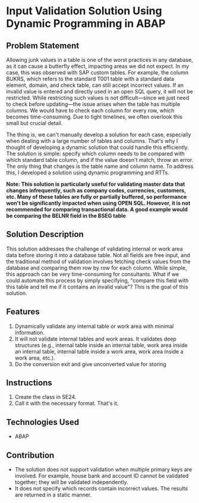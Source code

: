 # Input Validation Solution Using Dynamic Programming in ABAP
##  Problem Statement
Allowing junk values in a table is one of the worst practices in any database, as it can cause a butterfly effect, impacting areas we did not expect. In my case, this was observed with SAP custom tables. For example, the column BUKRS, which refers to the standard T001 table with a standard data element, domain, and check table, can still accept incorrect values. If an invalid value is entered and directly used in an open SQL query, it will not be restricted. While restricting such values is not difficult—since we just need to check before updating—the issue arises when the table has multiple columns. We would have to check each column for every row, which becomes time-consuming. Due to tight timelines, we often overlook this small but crucial detail.

The thing is, we can't manually develop a solution for each case, especially when dealing with a large number of tables and columns. That's why I thought of developing a dynamic solution that could handle this efficiently. The solution is simple: specify which column needs to be compared with which standard table column, and if the value doesn't match, throw an error. The only thing that changes is the table name and column name. To address this, I developed a solution using dynamic programming and RTTs.

**Note: This solution is particularly useful for validating master data that changes infrequently, such as company codes, currencies, customers, etc. Many of these tables are fully or partially buffered, so performance won't be significantly impacted when using OPEN SQL. However, it is not recommended for comparing transactional data. A good example would be comparing the BELNR field in the BSEG table**

## Solution Description
This solution addresses the challenge of validating internal or work area data before storing it into a database table. Not all fields are free input, and the traditional method of validation involves fetching check values from the database and comparing them row by row for each column. While simple, this approach can be very time-consuming for consultants. What if we could automate this process by simply specifying, "compare this field with this table and tell me if it contains an invalid value"? This is the goal of this solution.

## Features
1. Dynamically validate any internal table or work area with minimal information.
2. It will not validate internal tables and work areas. It validates deep structures (e.g., internal table inside an internal table, work area inside an internal table, internal table inside a work area, work area inside a work area, etc.).
3. Do the conversion exit and give unconverted value for storing
   
## Instructions
1. Create the class in SE24.
2. Call it with the necessary format. That's it.

## Technologies Used
- ABAP

## Contribution
- The solution does not support validation when multiple primary keys are involved. For example, house bank and account ID cannot be validated together; they will be validated independently.
- It does not specify which records contain incorrect values. The results are returned in a static manner.

